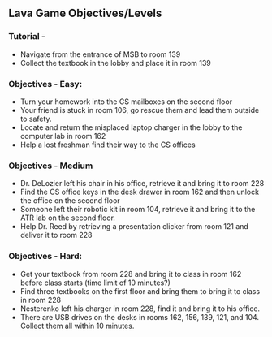 ## Lava Game Objectives/Levels

### Tutorial -
- Navigate from the entrance of MSB to room 139
- Collect the textbook in the lobby and place it in room 139

### Objectives - Easy:
- Turn your homework into the CS mailboxes on the second floor
- Your friend is stuck in room 106, go rescue them and lead them outside to safety.
- Locate and return the misplaced laptop charger in the lobby to the computer lab in room 162
- Help a lost freshman find their way to the CS offices

### Objectives - Medium
- Dr. DeLozier left his chair in his office, retrieve it and bring it to room 228
- Find the CS office keys in the desk drawer in room 162 and then unlock the office on the second floor
- Someone left their robotic kit in room 104, retrieve it and bring it to the ATR lab on the second floor.
- Help Dr. Reed by retrieving a presentation clicker from room 121 and deliver it to room 228


### Objectives - Hard:
- Get your textbook from room 228 and bring it to class in room 162 before class starts (time limit of 10 minutes?)
- Find three textbooks on the first floor and bring them to bring it to class in room 228
- Nesterenko left his charger in room 228, find it and bring it to his office. 
- There are USB drives on the desks in rooms 162, 156, 139, 121, and 104. Collect them all within 10 minutes. 
